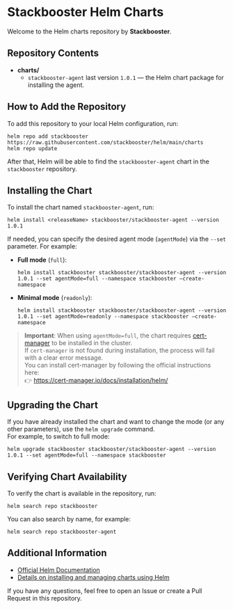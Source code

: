 # Stackbooster Helm Charts

Welcome to the Helm charts repository by **Stackbooster**.

## Repository Contents

- **charts/**
  - `stackbooster-agent` last version `1.0.1` — the Helm chart package for installing the agent.

## How to Add the Repository

To add this repository to your local Helm configuration, run:

```
helm repo add stackbooster https://raw.githubusercontent.com/stackbooster/helm/main/charts
helm repo update
```

After that, Helm will be able to find the `stackbooster-agent` chart in the `stackbooster` repository.

## Installing the Chart

To install the chart named `stackbooster-agent`, run:

```
helm install <releaseName> stackbooster/stackbooster-agent --version 1.0.1
```

If needed, you can specify the desired agent mode (`agentMode`) via the `--set` parameter. For example:

- **Full mode** (`full`):
  ```
  helm install stackbooster stackbooster/stackbooster-agent --version 1.0.1 --set agentMode=full --namespace stackbooster —create-namespace
  ```
- **Minimal mode** (`readonly`):
  ```
  helm install stackbooster stackbooster/stackbooster-agent --version 1.0.1 --set agentMode=readonly --namespace stackbooster —create-namespace
  ```

> **Important**: When using `agentMode=full`, the chart requires [cert-manager](https://cert-manager.io) to be installed in the cluster.  
> If `cert-manager` is not found during installation, the process will fail with a clear error message.  
> You can install cert-manager by following the official instructions here:  
> 👉 https://cert-manager.io/docs/installation/helm/

## Upgrading the Chart

If you have already installed the chart and want to change the mode (or any other parameters), use the `helm upgrade` command.  
For example, to switch to full mode:

```
helm upgrade stackbooster stackbooster/stackbooster-agent --version 1.0.1 --set agentMode=full --namespace stackbooster
```

## Verifying Chart Availability

To verify the chart is available in the repository, run:

```
helm search repo stackbooster
```

You can also search by name, for example:

```
helm search repo stackbooster-agent
```

## Additional Information

- [Official Helm Documentation](https://helm.sh/docs/)
- [Details on installing and managing charts using Helm](https://helm.sh/docs/intro/quickstart/)

If you have any questions, feel free to open an Issue or create a Pull Request in this repository.